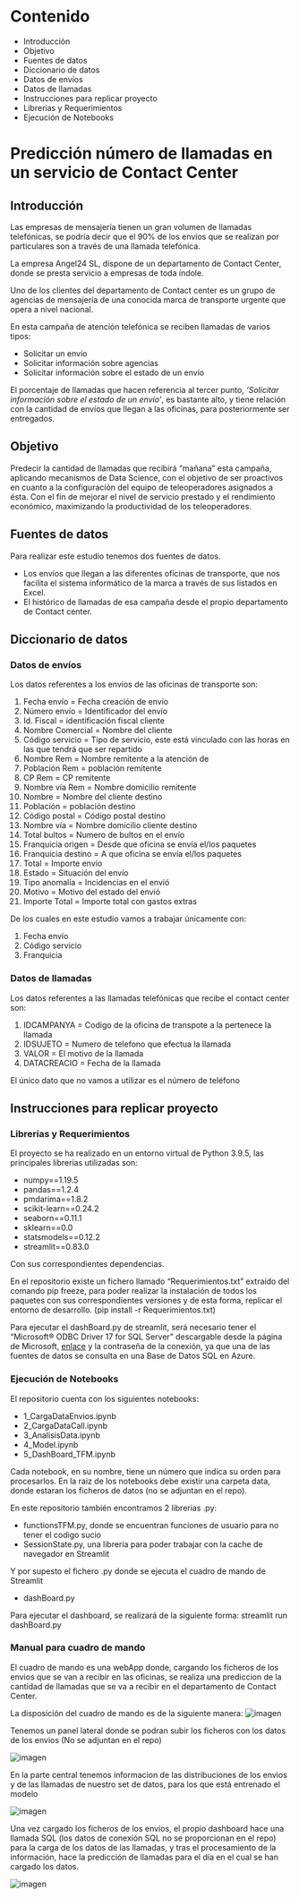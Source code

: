 ﻿# Contenido
- Introducción
- Objetivo
- Fuentes de datos
- Diccionario de datos
- Datos de envíos
- Datos de llamadas
- Instrucciones para replicar proyecto
- Librerías y Requerimientos
- Ejecución de Notebooks

# Predicción número de llamadas en un servicio de Contact Center

## Introducción
Las empresas de mensajería tienen un gran volumen de llamadas telefónicas, se podría decir que el 90% de los envíos que se realizan por particulares son a través de una llamada telefónica.

La empresa Angel24 SL, dispone de un departamento de Contact Center, donde se presta servicio a empresas de toda índole. 

Uno de los clientes del departamento de Contact center es un grupo de agencias de mensajería de una conocida marca de transporte urgente que opera a nivel nacional. 

En esta campaña de atención telefónica se reciben llamadas de varios tipos:

- Solicitar un envío
- Solicitar información sobre agencias
- Solicitar información sobre el estado de un envío

El porcentaje de llamadas que hacen referencia al tercer punto, *‘Solicitar información sobre el estado de un envío’*, es bastante alto, y tiene relación con la cantidad de envíos que llegan a las oficinas, para posteriormente ser entregados.
## Objetivo
Predecir la cantidad de llamadas que recibirá “mañana” esta campaña, aplicando mecanismos de Data Science, con el objetivo de ser proactivos en cuanto a la configuración del equipo de teleoperadores asignados a ésta. Con el fin de mejorar el nivel de servicio prestado y el rendimiento económico, maximizando la productividad de los teleoperadores.

## Fuentes de datos
Para realizar este estudio tenemos dos fuentes de datos. 

- Los envíos que llegan a las diferentes oficinas de transporte, que nos facilita el sistema informático de la marca a través de sus listados en Excel. 
- El histórico de llamadas de esa campaña desde el propio departamento de Contact center.
## Diccionario de datos
### Datos de envíos
Los datos referentes a los envíos de las oficinas de transporte son:

1. Fecha envío = Fecha creación de envío
1. Número envío = Identificador del envío
1. Id. Fiscal = identificación fiscal cliente
1. Nombre Comercial = Nombre del cliente
1. Código servicio = Tipo de servicio, este está vinculado con las horas en las que tendrá que ser repartido
1. Nombre Rem = Nombre remitente a la atención de
1. Población Rem = población remitente
1. CP Rem = CP remitente
1. Nombre vía Rem = Nombre domicilio remitente
1. Nombre = Nombre del cliente destino
1. Población = población destino
1. Código postal = Código postal destino
1. Nombre vía = Nombre domicilio cliente destino
1. Total bultos = Numero de bultos en el envío
1. Franquicia origen = Desde que oficina se envía el/los paquetes
1. Franquicia destino = A que oficina se envía el/los paquetes
1. Total = Importe envío
1. Estado = Situación del envío
1. Tipo anomalía = Incidencias en el envió
1. Motivo = Motivo del estado del envió
1. Importe Total = Importe total con gastos extras

De los cuales en este estudio vamos a trabajar únicamente con:

1. Fecha envío
1. Código servicio
1. Franquicia
### Datos de llamadas
Los datos referentes a las llamadas telefónicas que recibe el contact center son:

1. IDCAMPANYA = Codigo de la oficina de transpote a la pertenece la llamada
1. IDSUJETO = Numero de telefono que efectua la llamada
1. VALOR = El motivo de la llamada
1. DATACREACIO = Fecha de la llamada

El único dato que no vamos a utilizar es el número de teléfono 
## Instrucciones para replicar proyecto
### Librerías y Requerimientos
El proyecto se ha realizado en un entorno virtual de Python 3.9.5, las principales librerías utilizadas son:

- numpy==1.19.5
- pandas==1.2.4
- pmdarima==1.8.2
- scikit-learn==0.24.2
- seaborn==0.11.1
- sklearn==0.0
- statsmodels==0.12.2
- streamlit==0.83.0

Con sus correspondientes dependencias. 

En el repositorio existe un fichero llamado “Requerimientos.txt” extraído del comando pip freeze, para poder realizar la instalación de todos los paquetes con sus correspondientes versiones y de esta forma, replicar el entorno de desarrollo. (pip install -r Requerimientos.txt)

Para ejecutar el dashBoard.py de streamlit, será necesario tener el “Microsoft® ODBC Driver 17 for SQL Server” descargable desde la página de Microsoft, [enlace](https://www.microsoft.com/es-es/download/details.aspx?id=56567) y la contraseña de la conexión, ya que una de las fuentes de datos se consulta en una Base de Datos SQL en Azure.
### Ejecución de Notebooks
El repositorio cuenta con los siguientes notebooks:

- 1\_CargaDataEnvios.ipynb
- 2\_CargaDataCall.ipynb
- 3\_AnalisisData.ipynb
- 4\_Model.ipynb
- 5\_DashBoard_TFM.ipynb

Cada notebook, en su nombre, tiene un número que indica su orden para procesarlos. En la raiz de los notebooks debe existir una carpeta data, donde estaran los ficheros de datos (no se adjuntan en el repo).

En este repositorio también encontramos 2 librerias .py:
- functionsTFM.py, donde se encuentran funciones de usuario para no tener el codigo sucio
- SessionState.py, una librería para poder trabajar con la cache de navegador en Streamlit 

Y por supesto el fichero .py donde se ejecuta el cuadro de mando de Streamlit
- dashBoard.py

Para ejecutar el dashboard, se realizará de la siguiente forma: 
streamlit run dashBoard.py


### Manual para cuadro de mando
El cuadro de mando es una webApp donde, cargando los ficheros de los envios que se van a recibir en las oficinas, se 
realiza una prediccion de la cantidad de llamadas que se va a recibir en el departamento de Contact Center.

La disposición del cuadro de mando es de la siguiente manera:
![imagen](images/dashboard.JPG)

Tenemos un panel lateral donde se podran subir los ficheros con los datos de los envios (No se adjuntan en el repo)

![imagen](images/barra.JPG)

En la parte central tenemos informacion de las distribuciones de los envios y de las llamadas de nuestro set de datos, para los que
está entrenado el modelo

![imagen](images/panel_info.JPG)

Una vez cargado los ficheros de los envíos, el propio dashboard hace una llamada SQL (los datos de conexión SQL no se proporcionan en el repo) 
para la carga de los datos de las llamadas, y tras el procesamiento de la información, hace la predicción de llamadas para 
el día en el cual se han cargado los datos.

![imagen](images/panel_predict.JPG)
